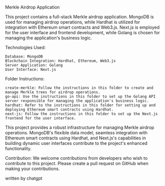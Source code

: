Merkle Airdrop Application

This project contains a full-stack Merkle airdrop application. MongoDB is used for managing airdrop operations, while Hardhat is utilized for integration with Ethereum smart contracts and Web3.js. Next.js is employed for the user interface and frontend development, while Golang is chosen for managing the application's business logic.

Technologies Used:

    Database: MongoDB
    Blockchain Integration: Hardhat, Ethereum, Web3.js
    Server Application: Golang
    User Interface: Next.js

Folder Instructions:

    create-merkle: Follow the instructions in this folder to create and manage Merkle trees for airdrop operations.
    go-api: Use the instructions in this folder to set up the Golang API server responsible for managing the application's business logic.
    hardhat: Refer to the instructions in this folder for setting up and deploying Ethereum smart contracts using Hardhat.
    next-js: Follow the instructions in this folder to set up the Next.js frontend for the user interface.

This project provides a robust infrastructure for managing Merkle airdrop operations. MongoDB's flexible data model, seamless integration with Ethereum smart contracts using Hardhat, and Next.js's capabilities in building dynamic user interfaces contribute to the project's enhanced functionality.

Contribution:
We welcome contributions from developers who wish to contribute to this project. Please create a pull request on GitHub when making your contributions.



written by chatgpt

